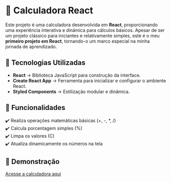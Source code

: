 # 📌 Calculadora React

Este projeto é uma calculadora desenvolvida em **React**, proporcionando uma experiência interativa e dinâmica para cálculos básicos. Apesar de ser um projeto clássico para iniciantes e relativamente simples, este é o meu **primeiro projeto em React**, tornando-o um marco especial na minha jornada de aprendizado.

## 🚀 Tecnologias Utilizadas
- **React** → Biblioteca JavaScript para construção da interface.
- **Create React App** → Ferramenta para inicializar e configurar o ambiente React.
- **Styled Components** → Estilização modular e dinâmica.

## 🎯 Funcionalidades
✔️ Realiza operações matemáticas básicas (+, -, *, /)  
✔️ Calcula porcentagem simples (%)  
✔️ Limpa os valores (C)  
✔️ Atualiza dinamicamente os números na tela  

## 📸 Demonstração
[Acesse a calculadora aqui](https://danieleksantos.github.io/calculadora-React/) 

